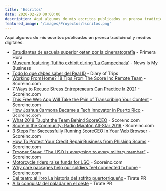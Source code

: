 ```yaml
---
title: 'Escritos'
date: 2020-02-20 00:00:00
description: Aquí algunos de mis escritos publicados en prensa tradicional y medios digitales.
featured_image: '/images/Proyectos/escritos.png'
---
```

Aquí algunos de mis escritos publicados en prensa tradicional y medios digitales.

* [Estudiantes de escuela superior optan por la cinematografía](https://www.primerahora.com/entretenimiento/cine-tv/notas/estudiantes-de-escuela-superior-optan-por-la-cinematografia-video/) - Primera Hora
* [Museum featuring Tufiño exhibit during ‘La Campechada’](http://newsismybusiness.com/featuring-exhibit-campechada/) - News Is My Business
* [Todo lo que debes saber del Real ID](https://diaryoftrips.com/todo-lo-que-debes-saber-del-real-id/) - Diary of Trips
* [Working From Home? 18 Tips From The Score Inc Remote Team](https://www.scoreceo.com/working-from-home-18-tips-from-the-score-remote-team/) - Scoreinc.com
* [7 Ways to Reduce Stress Entrepreneurs Can Practice In 2021](https://www.scoreinc.com/7-ways-to-reduce-stress-entrepreneurs-can-practice-in-2021/) - Scoreinc.com
* [This Free Web App Will Take the Pain of Transcribing Your Content](https://www.scoreceo.com/this-free-web-app-will-take-the-pain-of-transcribing-your-content/) - Scoreinc.com
* [How Joshua Carmona Became a Tech Innovator in Puerto Rico](https://www.scoreceo.com/how-joshua-carmona-became-a-tech-innovator-in-puerto-rico/) - Scoreinc.com
* [What 2018 Taught the Team Behind ScoreCEO](https://www.scoreceo.com/what-2018-taught-the-team-behind-scoreceo/) - Scoreinc.com
* [Score in the Community: Radio Maratón All-Star 2019](https://www.scoreceo.com/score-in-the-community-radio-maraton-all-star-2019/) - Scoreinc.com
* [3 Steps For Successfully Running ScoreCEO In Your Web Browser](https://www.scoreceo.com/3-steps-for-successfully-running-scoreceo-in-your-web-browser/) - Scoreinc.com
* [How To Protect Your Credit Repair Business from Phishing Scams](https://www.scoreceo.com/how-to-protect-your-credit-repair-business-from-phishing-scams/) - Scoreinc.com
* [Trooper Steve: “The USO is everything to every military member”](https://www.scoreceo.com/trooper-steve-the-uso-is-everything-to-every-military-member/) - Scoreinc.com
* [Motorcycle riders raise funds for USO](https://www.scoreceo.com/motorcycle-riders-raise-funds-for-uso/) - Scoreinc.com
* [Why care packages help our soldiers feel connected to home](https://www.scoreceo.com/why-care-packages-help-our-soldiers-feel-connected-to-home/) - Scoreinc.com
* [Del teatro al libro La historia del sofrito puertorriqueño](https://tiratepuertorico.com/del-teatro-al-libro-la-historia-del-sofrito-puertorriqueno/) - Tírate PR
* [A la conquista del paladar en el oeste](https://tiratepuertorico.com/a-la-conquista-del-paladar-en-el-oeste/) - Tírate PR
